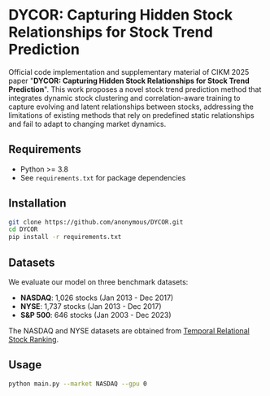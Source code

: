 # DYCOR: Capturing Hidden Stock Relationships for Stock Trend Prediction

Official code implementation and supplementary material of CIKM 2025 paper "**DYCOR: Capturing Hidden Stock Relationships for Stock Trend Prediction**". This work proposes a novel stock trend prediction method that integrates dynamic stock clustering and correlation-aware training to capture evolving and latent relationships between stocks, addressing the limitations of existing methods that rely on predefined static relationships and fail to adapt to changing market dynamics.

## **Requirements**

- Python >= 3.8
- See `requirements.txt` for package dependencies

## **Installation**

```bash
git clone https://github.com/anonymous/DYCOR.git
cd DYCOR
pip install -r requirements.txt
```

## **Datasets**

We evaluate our model on three benchmark datasets:

* **NASDAQ**: 1,026 stocks (Jan 2013 - Dec 2017)
* **NYSE**: 1,737 stocks (Jan 2013 - Dec 2017)
* **S&P 500**: 646 stocks (Jan 2003 - Dec 2023)

The NASDAQ and NYSE datasets are obtained from [Temporal Relational Stock Ranking](https://github.com/fulifeng/Temporal_Relational_Stock_Ranking/tree/master/data).

## **Usage**

```bash
python main.py --market NASDAQ --gpu 0
```
